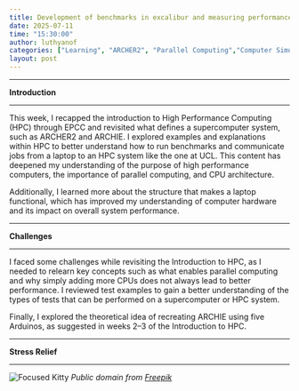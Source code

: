 ```yaml
---
title: Development of benchmarks in excalibur and measuring performance on HPC systems.
date: 2025-07-11
time: "15:30:00"
author: luthyanof
categories: ["Learning", "ARCHER2", "Parallel Computing","Computer Simulations"] 
layout: post
---
```

___________________________________________________________________________________________________________________________________
**Introduction**
___________________________________________________________________________________________________________________________________

This week, I recapped the introduction to High Performance Computing (HPC) through EPCC and revisited what defines a supercomputer system, such as ARCHER2 and ARCHIE. I explored examples and explanations within HPC to better understand how to run benchmarks and communicate jobs from a laptop to an HPC system like the one at UCL. This content has deepened my understanding of the purpose of high performance computers, the importance of parallel computing, and CPU architecture.

Additionally, I learned more about the structure that makes a laptop functional, which has improved my understanding of computer hardware and its impact on overall system performance.

___________________________________________________________________________________________________________________________________
**Challenges**
___________________________________________________________________________________________________________________________________

I faced some challenges while revisiting the Introduction to HPC, as I needed to relearn key concepts such as what enables parallel computing and why simply adding more CPUs does not always lead to better performance. I reviewed test examples to gain a better understanding of the types of tests that can be performed on a supercomputer or HPC system.

Finally, I explored the theoretical idea of recreating ARCHIE using five Arduinos, as suggested in weeks 2–3 of the Introduction to HPC.

___________________________________________________________________________________________________________________________________
**Stress Relief**
___________________________________________________________________________________________________________________________________

![Focused Kitty](/in2research_journeys/images/2025/07/close-up-portrait-beautiful-cat.jpg)
*Public domain from [Freepik](https://www.freepik.com/free-photo/close-up-portrait-beautiful-cat_21194097.htm#fromView=keyword&page=2&position=3&uuid=65717c1e-de72-4fd0-b4a6-a8b6438325fe&query=Focused+Kitty)* 
